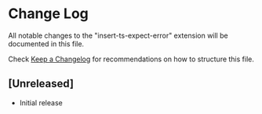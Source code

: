 # Change Log

All notable changes to the "insert-ts-expect-error" extension will be documented in this file.

Check [Keep a Changelog](http://keepachangelog.com/) for recommendations on how to structure this file.

## [Unreleased]

- Initial release